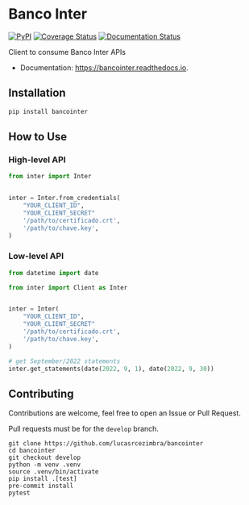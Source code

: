# Banco Inter


[![PyPI](https://img.shields.io/pypi/v/bancointer.svg)](https://pypi.python.org/pypi/bancointer)
[![Coverage Status](https://coveralls.io/repos/github/lucasrcezimbra/bancointer/badge.svg?branch=master)](https://coveralls.io/github/lucasrcezimbra/bancointer?branch=master)
[![Documentation Status](https://readthedocs.org/projects/bancointer/badge/?version=latest)](https://bancointer.readthedocs.io/en/latest/?version=latest)

Client to consume Banco Inter APIs

* Documentation: https://bancointer.readthedocs.io.


## Installation

```bash
pip install bancointer
```


## How to Use

### High-level API
```python
from inter import Inter


inter = Inter.from_credentials(
    "YOUR_CLIENT_ID",
    "YOUR_CLIENT_SECRET"
    '/path/to/certificado.crt',
    '/path/to/chave.key',
)
```

### Low-level API
```python
from datetime import date

from inter import Client as Inter


inter = Inter(
    "YOUR_CLIENT_ID",
    "YOUR_CLIENT_SECRET"
    '/path/to/certificado.crt',
    '/path/to/chave.key',
)

# get September/2022 statements
inter.get_statements(date(2022, 9, 1), date(2022, 9, 30))
```




## Contributing

Contributions are welcome, feel free to open an Issue or Pull Request.

Pull requests must be for the `develop` branch.

```
git clone https://github.com/lucasrcezimbra/bancointer
cd bancointer
git checkout develop
python -m venv .venv
source .venv/bin/activate
pip install .[test]
pre-commit install
pytest
```
